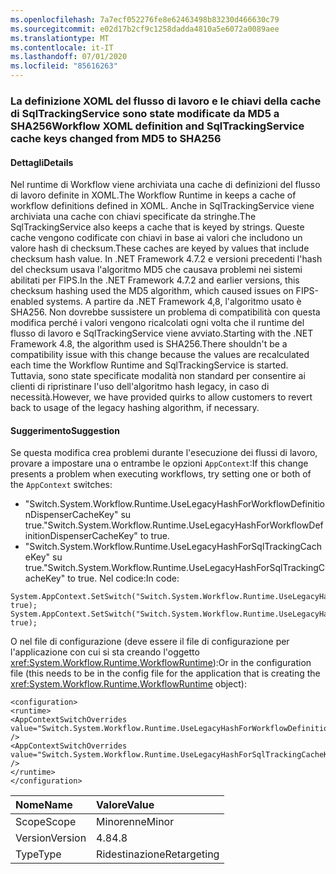 ```yaml
---
ms.openlocfilehash: 7a7ecf052276fe8e62463498b83230d466630c79
ms.sourcegitcommit: e02d17b2cf9c1258dadda4810a5e6072a0089aee
ms.translationtype: MT
ms.contentlocale: it-IT
ms.lasthandoff: 07/01/2020
ms.locfileid: "85616263"
---
```

### <a name="workflow-xoml-definition-and-sqltrackingservice-cache-keys-changed-from-md5-to-sha256"></a><span data-ttu-id="732fb-101">La definizione XOML del flusso di lavoro e le chiavi della cache di SqlTrackingService sono state modificate da MD5 a SHA256</span><span class="sxs-lookup"><span data-stu-id="732fb-101">Workflow XOML definition and SqlTrackingService cache keys changed from MD5 to SHA256</span></span>

#### <a name="details"></a><span data-ttu-id="732fb-102">Dettagli</span><span class="sxs-lookup"><span data-stu-id="732fb-102">Details</span></span>

<span data-ttu-id="732fb-103">Nel runtime di Workflow viene archiviata una cache di definizioni del flusso di lavoro definite in XOML.</span><span class="sxs-lookup"><span data-stu-id="732fb-103">The Workflow Runtime in keeps a cache of workflow definitions defined in XOML.</span></span> <span data-ttu-id="732fb-104">Anche in SqlTrackingService viene archiviata una cache con chiavi specificate da stringhe.</span><span class="sxs-lookup"><span data-stu-id="732fb-104">The SqlTrackingService also keeps a cache that is keyed by strings.</span></span> <span data-ttu-id="732fb-105">Queste cache vengono codificate con chiavi in base ai valori che includono un valore hash di checksum.</span><span class="sxs-lookup"><span data-stu-id="732fb-105">These caches are keyed by values that include checksum hash value.</span></span> <span data-ttu-id="732fb-106">In .NET Framework 4.7.2 e versioni precedenti l'hash del checksum usava l'algoritmo MD5 che causava problemi nei sistemi abilitati per FIPS.</span><span class="sxs-lookup"><span data-stu-id="732fb-106">In the .NET Framework 4.7.2 and earlier versions, this checksum hashing used the MD5 algorithm, which caused issues on FIPS-enabled systems.</span></span> <span data-ttu-id="732fb-107">A partire da .NET Framework 4,8, l'algoritmo usato è SHA256. Non dovrebbe sussistere un problema di compatibilità con questa modifica perché i valori vengono ricalcolati ogni volta che il runtime del flusso di lavoro e SqlTrackingService viene avviato.</span><span class="sxs-lookup"><span data-stu-id="732fb-107">Starting with the .NET Framework 4.8, the algorithm used is SHA256.There shouldn't be a compatibility issue with this change because the values are recalculated each time the Workflow Runtime and SqlTrackingService is started.</span></span> <span data-ttu-id="732fb-108">Tuttavia, sono state specificate modalità non standard per consentire ai clienti di ripristinare l'uso dell'algoritmo hash legacy, in caso di necessità.</span><span class="sxs-lookup"><span data-stu-id="732fb-108">However, we have provided quirks to allow customers to revert back to usage of the legacy hashing algorithm, if necessary.</span></span>

#### <a name="suggestion"></a><span data-ttu-id="732fb-109">Suggerimento</span><span class="sxs-lookup"><span data-stu-id="732fb-109">Suggestion</span></span>

<span data-ttu-id="732fb-110">Se questa modifica crea problemi durante l'esecuzione dei flussi di lavoro, provare a impostare una o entrambe le opzioni `AppContext`:</span><span class="sxs-lookup"><span data-stu-id="732fb-110">If this change presents a problem when executing workflows, try setting one or both of the `AppContext` switches:</span></span>

- <span data-ttu-id="732fb-111">&quot;Switch.System.Workflow.Runtime.UseLegacyHashForWorkflowDefinitionDispenserCacheKey&quot; su true.</span><span class="sxs-lookup"><span data-stu-id="732fb-111">&quot;Switch.System.Workflow.Runtime.UseLegacyHashForWorkflowDefinitionDispenserCacheKey&quot; to true.</span></span>
- <span data-ttu-id="732fb-112">&quot;Switch.System.Workflow.Runtime.UseLegacyHashForSqlTrackingCacheKey&quot; su true.</span><span class="sxs-lookup"><span data-stu-id="732fb-112">&quot;Switch.System.Workflow.Runtime.UseLegacyHashForSqlTrackingCacheKey&quot; to true.</span></span>
<span data-ttu-id="732fb-113">Nel codice:</span><span class="sxs-lookup"><span data-stu-id="732fb-113">In code:</span></span>

<pre><code class="lang-csharp">System.AppContext.SetSwitch(&quot;Switch.System.Workflow.Runtime.UseLegacyHashForWorkflowDefinitionDispenserCacheKey&quot;, true);&#13;&#10;System.AppContext.SetSwitch(&quot;Switch.System.Workflow.Runtime.UseLegacyHashForSqlTrackingCacheKey&quot;, true);&#13;&#10;</code></pre>

<span data-ttu-id="732fb-114">O nel file di configurazione (deve essere il file di configurazione per l'applicazione con cui si sta creando l'oggetto <xref:System.Workflow.Runtime.WorkflowRuntime>):</span><span class="sxs-lookup"><span data-stu-id="732fb-114">Or in the configuration file (this needs to be in the config file for the application that is creating the <xref:System.Workflow.Runtime.WorkflowRuntime> object):</span></span>

<pre><code class="lang-xml">&lt;configuration&gt;&#13;&#10;&lt;runtime&gt;&#13;&#10;&lt;AppContextSwitchOverrides value=&quot;Switch.System.Workflow.Runtime.UseLegacyHashForWorkflowDefinitionDispenserCacheKey=true&quot; /&gt;&#13;&#10;&lt;AppContextSwitchOverrides value=&quot;Switch.System.Workflow.Runtime.UseLegacyHashForSqlTrackingCacheKeytrue&quot; /&gt;&#13;&#10;&lt;/runtime&gt;&#13;&#10;&lt;/configuration&gt;&#13;&#10;</code></pre>

| <span data-ttu-id="732fb-115">Nome</span><span class="sxs-lookup"><span data-stu-id="732fb-115">Name</span></span>    | <span data-ttu-id="732fb-116">Valore</span><span class="sxs-lookup"><span data-stu-id="732fb-116">Value</span></span>       |
|:--------|:------------|
| <span data-ttu-id="732fb-117">Scope</span><span class="sxs-lookup"><span data-stu-id="732fb-117">Scope</span></span>   | <span data-ttu-id="732fb-118">Minorenne</span><span class="sxs-lookup"><span data-stu-id="732fb-118">Minor</span></span>       |
| <span data-ttu-id="732fb-119">Version</span><span class="sxs-lookup"><span data-stu-id="732fb-119">Version</span></span> | <span data-ttu-id="732fb-120">4.8</span><span class="sxs-lookup"><span data-stu-id="732fb-120">4.8</span></span>         |
| <span data-ttu-id="732fb-121">Type</span><span class="sxs-lookup"><span data-stu-id="732fb-121">Type</span></span>    | <span data-ttu-id="732fb-122">Ridestinazione</span><span class="sxs-lookup"><span data-stu-id="732fb-122">Retargeting</span></span> |
